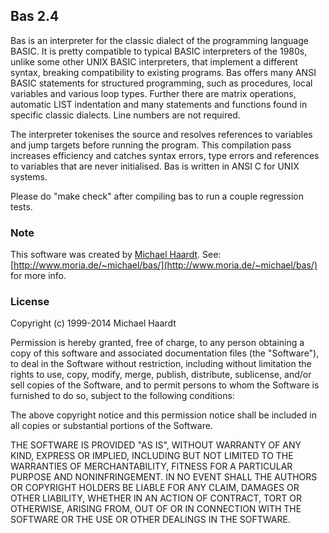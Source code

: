 ## Bas 2.4

Bas is an interpreter for the classic dialect of the programming language BASIC.  It is pretty compatible to typical BASIC interpreters of the 1980s, unlike some other UNIX BASIC interpreters, that implement a different syntax, breaking compatibility to existing programs.  Bas offers many ANSI BASIC statements for structured programming, such as procedures, local variables and various loop types.  Further there are matrix operations, automatic LIST indentation and many statements and functions found in specific classic dialects.  Line numbers are not required.

The interpreter tokenises the source and resolves references to variables and jump targets before running the program.  This compilation pass increases efficiency and catches syntax errors, type errors and references to variables that are never initialised.  Bas is written in ANSI C for UNIX systems.

Please do "make check" after compiling bas to run a couple regression tests.

### Note

This software was created by [Michael Haardt](http://www.moria.de/~michael/). See: [http://www.moria.de/~michael/bas/](http://www.moria.de/~michael/bas/) for more info.

### License

Copyright (c) 1999-2014 Michael Haardt

Permission is hereby granted, free of charge, to any person obtaining a copy of this software and associated documentation files (the "Software"), to deal in the Software without restriction, including without limitation the rights to use, copy, modify, merge, publish, distribute, sublicense, and/or sell copies of the Software, and to permit persons to whom the Software is furnished to do so, subject to the following conditions:

The above copyright notice and this permission notice shall be included in all copies or substantial portions of the Software.

THE SOFTWARE IS PROVIDED "AS IS", WITHOUT WARRANTY OF ANY KIND, EXPRESS OR IMPLIED, INCLUDING BUT NOT LIMITED TO THE WARRANTIES OF MERCHANTABILITY, FITNESS FOR A PARTICULAR PURPOSE AND NONINFRINGEMENT. IN NO EVENT SHALL THE AUTHORS OR COPYRIGHT HOLDERS BE LIABLE FOR ANY CLAIM, DAMAGES OR OTHER LIABILITY, WHETHER IN AN ACTION OF CONTRACT, TORT OR OTHERWISE, ARISING FROM, OUT OF OR IN CONNECTION WITH THE SOFTWARE OR THE USE OR OTHER DEALINGS IN THE SOFTWARE.
